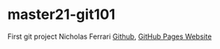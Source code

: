 # master21-git101
First git project
Nicholas Ferrari [Github](https://github.com/NickFerra), [GitHub Pages Website](https://nickferra.github.io/NickWeb/)